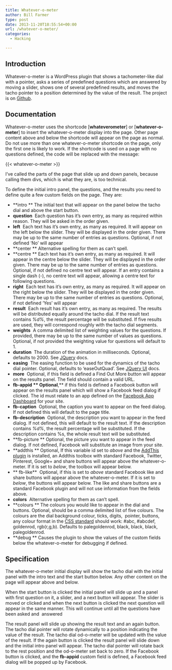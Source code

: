 ```yaml
---
title: Whatever-o-meter
author: Bill Farmer
type: post
date: 2013-11-20T18:55:54+00:00
url: /whatever-o-meter/
categories:
  - Hacking

---
```

## Introduction

Whatever-o-meter is a WordPress plugin that shows a tachometer-like dial with a pointer, asks a series of predefined questions which are answered by moving a slider, shows one of several predefined results, and moves the tacho pointer to a position determined by the value of the result. The project is on [Github](https://github.com/billthefarmer/whatever-o-meter").

## Documentation

Whatever-o-meter uses the shortcode [**whateverometer**] or [**whatever-o-meter**] to insert the whatever-o-meter display into the page. Other page content above and below the shortcode will appear on the page as normal. Do not use more than one whatever-o-meter shortcode on the page, only the first one is likely to work. If the shortcode is used on a page with no questions defined, the code will be replaced with the message:

{{< whatever-o-meter >}}

I&#8217;ve called the parts of the page that slide up and down panels, because calling them divs, which is what they are, is too technical.

To define the initial intro panel, the questions, and the results you need to define quite a few custom fields on the page. They are:

  * **intro ** The initial text that will appear on the panel below the tacho dial and above the start button.
  * **question**  Each question has it&#8217;s own entry, as many as required within reason. They will be asked in the order given.
  * **left**  Each text has it&#8217;s own entry, as many as required. It will appear on the left below the slider. They will be displayed in the order given. There may be up to the same number of entries as questions. Optional, if not defined &#8216;No&#8217; will appear
  * **center ** Alternative spelling for them as can&#8217;t spell.
  * **centre ** Each text has it&#8217;s own entry, as many as required. It will appear in the centre below the slider. They will be displayed in the order given. There may be up to the same number of entries as questions. Optional, if not defined no centre text will appear. If an entry contains a single dash (-), no centre text will appear, allowing a centre text for following questions.
  * **right**  Each text has it&#8217;s own entry, as many as required. It will appear on the right below the slider. They will be displayed in the order given. There may be up to the same number of entries as questions. Optional, if not defined &#8216;Yes&#8217; will appear
  * **result**  Each result has it&#8217;s own entry, as many as required. The results will be distributed equally around the tacho dial. If the result text contains _%d%_, the result percentage will be substituted. If five results are used, they will correspond roughly with the tacho dial segments.
  * **weights**  A comma delimited list of weighting values for the questions. If provided, there may be up to the same number of values as questions. Optional, if not provided the weighting value for questions will default to 1.
  * **duration**  The duration of the animation in milliseconds. Optional, defaults to 2000. See [JQuery][1] docs.
  * **easing**  The easing function to be used for the dynamics of the tacho dial pointer. Optional, defaults to &#8216;easeOutQuad&#8217;. See [JQuery UI][2] docs.
  * **more**  Optional, if this field is defined a Find Out More button will appear on the results panel. The field should contain a valid URL.
  * **fb-appid ** Optional**,** if this field is defined a Facebook button will appear on the results panel which will show a Facebook feed dialog if clicked. The id must relate to an app defined on the [Facebook App Dashboard][3] for your site.
  * **fb-caption**  Optional, the caption you want to appear on the feed dialog. If not defined this will default to the page title.
  * **fb-description**  Optional, the description you want to appear in the feed dialog. If not defined, this will default to the result text. If the description contains _%d%_, the result percentage will be substituted. If the description contains %s, the whole result text will be substituted.
  * **fb-picture ** Optional, the picture you want to appear in the feed dialog. If not defined, Facebook will substitute an image from your site.
  * **addthis ** Optional, If this variable id set to _above_ and the [AddThis plugin][4] is installed, an Addthis toolbox with standard Facebook, Twitter, Pinterest, Google+ and share buttons will appear above the whatever-o-meter. If it is set to _below_, the toolbox will appear below.
  * ** fb-like**  Optional, if this is set to _above_ standard Facebook like and share buttons will appear above the whatever-o-meter. If it is set to _below_, the buttons will appear below. The like and share buttons are a standard Facebook plugin and will not use information from the fields above.
  * **colors**  Alternative spelling for them as can&#8217;t spell.
  * **colours ** The colours you would like to appear in the dial and buttons. Optional, should be a comma delimited list of five colours. The colours are the dial background colour, ticks, digits,  pointer, buttons, any colour format in the [CSS standard][5] should work: #abc, #abcdef, goldenrod, rgb(r,g,b). Defaults to palegoldenrod, black, black, black, palegoldenrod.
  * **debug ** Causes the plugin to show the values of the custom fields below the whatever-o-meter for debugging if defined.

## Specification

The whatever-o-meter initial display will show the tacho dial with the initial panel with the intro text and the start button below. Any other content on the page will appear above and below.

When the start button is clicked the initial panel will slide up and a panel with first question on it, a slider, and a next button will appear. The slider is moved or clicked and when the next button is clicked the next question will appear in the same manner. This will continue until all the questions have been asked and  answered

The result panel will slide up showing the result text and an again button. The tacho dial pointer will rotate dynamically to a position indicating the value of the result. The tacho dial od-o-meter will be updated with the value of the result. If the again button is clicked the result panel will slide down and the initial intro panel will appear. The tacho dial pointer will rotate back to the rest position and the od-o-meter set back to zero. If the Facebook button is clicked, and the **fb-appid** custom field is defined, a Facebook feed dialog will be popped up by Facebook.

 [1]: http://api.jquery.com/animate
 [2]: http://api.jqueryui.com/easings
 [3]: https://developers.facebook.com/apps
 [4]: http://wordpress.org/plugins/addthis
 [5]: http://www.w3.org/TR/css3-color/#svg-color
